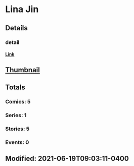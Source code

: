 # Lina  Jin 
## Details
### detail
#### [Link](http://marvel.com/comics/creators/14176/lina_jin?utm_campaign=apiRef&utm_source=225578a89fc76f3d20fbffda5d17a88d)
## [Thumbnail](http://i.annihil.us/u/prod/marvel/i/mg/b/40/image_not_available.jpg)
## Totals
### Comics: 5
### Series: 1
### Stories: 5
### Events: 0
## Modified: 2021-06-19T09:03:11-0400